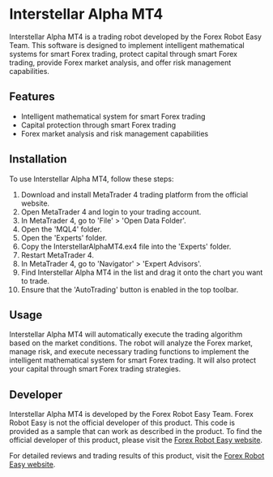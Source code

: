 # Interstellar Alpha MT4

Interstellar Alpha MT4 is a trading robot developed by the Forex Robot Easy Team. This software is designed to implement intelligent mathematical systems for smart Forex trading, protect capital through smart Forex trading, provide Forex market analysis, and offer risk management capabilities.

## Features

- Intelligent mathematical system for smart Forex trading
- Capital protection through smart Forex trading
- Forex market analysis and risk management capabilities

## Installation

To use Interstellar Alpha MT4, follow these steps:

1. Download and install MetaTrader 4 trading platform from the official website.
2. Open MetaTrader 4 and login to your trading account.
3. In MetaTrader 4, go to 'File' > 'Open Data Folder'.
4. Open the 'MQL4' folder.
5. Open the 'Experts' folder.
6. Copy the InterstellarAlphaMT4.ex4 file into the 'Experts' folder.
7. Restart MetaTrader 4.
8. In MetaTrader 4, go to 'Navigator' > 'Expert Advisors'.
9. Find Interstellar Alpha MT4 in the list and drag it onto the chart you want to trade.
10. Ensure that the 'AutoTrading' button is enabled in the top toolbar.

## Usage

Interstellar Alpha MT4 will automatically execute the trading algorithm based on the market conditions. The robot will analyze the Forex market, manage risk, and execute necessary trading functions to implement the intelligent mathematical system for smart Forex trading. It will also protect your capital through smart Forex trading strategies.

## Developer

Interstellar Alpha MT4 is developed by the Forex Robot Easy Team. Forex Robot Easy is not the official developer of this product. This code is provided as a sample that can work as described in the product. To find the official developer of this product, please visit the [Forex Robot Easy website](https://forexroboteasy.com/forex-robot-review/interstellar-alpha-mt4-review-protect-your-capital-with-smart-forex-software/).

For detailed reviews and trading results of this product, visit the [Forex Robot Easy website](https://forexroboteasy.com/forex-robot-review/interstellar-alpha-mt4-review-protect-your-capital-with-smart-forex-software/).
